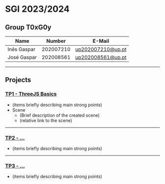 # SGI 2023/2024

## Group T0xG0y
| Name             | Number    | E-Mail             |
| ---------------- | --------- | ------------------ |
| Inês Gaspar      | 202007210 | up202007210@up.pt  |
| José Gaspar      | 202008561 | up202008561@up.pt  |

----

## Projects

### [TP1 - ThreeJS Basics](tp1)

- (items briefly describing main strong points)
- Scene
  - (Brief description of the created scene)
  - (relative link to the scene)

-----

### [TP2 - ...](tp2)
- (items briefly describing main strong points)

----

### [TP3 - ...](tp3)
- (items briefly describing main strong points)

